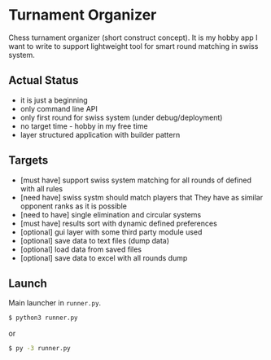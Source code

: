 # Turnament Organizer
Chess turnament organizer (short construct concept). It is my hobby app I want to write to support lightweight tool for smart round matching in swiss system.

## Actual Status
- it is just a beginning
- only command line API
- only first round for swiss system (under debug/deployment)
- no target time - hobby in my free time
- layer structured application with builder pattern

## Targets
- [must have] support swiss system matching for all rounds of defined with all rules
- [need have] swiss systm should match players that They have as similar opponent ranks as it is possible
- [need to have] single elimination and circular systems
- [must have] results sort with dynamic defined preferences
- [optional] gui layer with some third party module used
- [optional] save data to text files (dump data)
- [optional] load data from saved files
- [optional] save data to excel with all rounds dump

## Launch
Main launcher in `runner.py`.
``` bash
$ python3 runner.py
```
or
``` bash
$ py -3 runner.py
```
